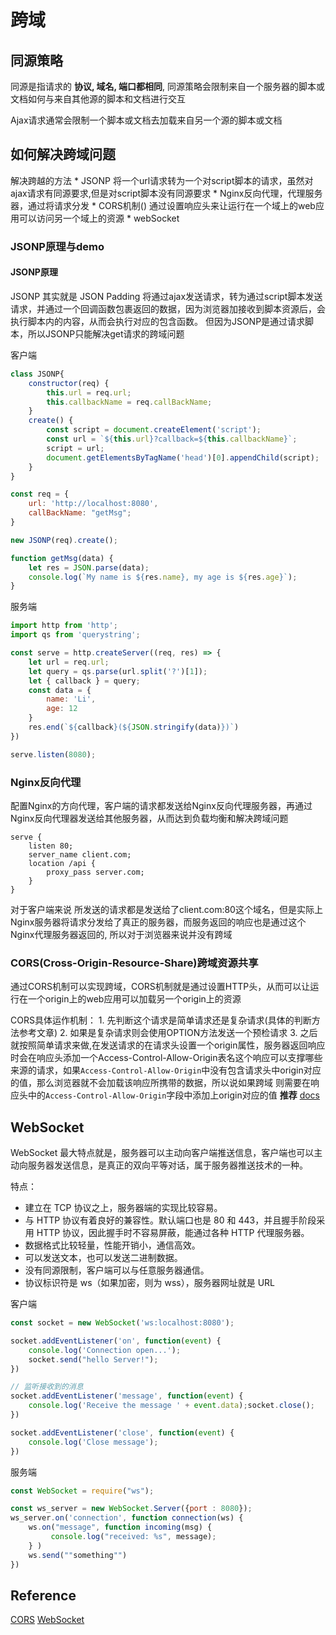 # 跨域
## 同源策略
同源是指请求的 **协议, 域名, 端口都相同**, 同源策略会限制来自一个服务器的脚本或文档如何与来自其他源的脚本和文档进行交互

Ajax请求通常会限制一个脚本或文档去加载来自另一个源的脚本或文档

## 如何解决跨域问题
解决跨越的方法
    * JSONP 将一个url请求转为一个对script脚本的请求，虽然对ajax请求有同源要求,但是对script脚本没有同源要求
    * Nginx反向代理，代理服务器，通过将请求分发
    * CORS机制() 通过设置响应头来让运行在一个域上的web应用可以访问另一个域上的资源
    * webSocket 
### JSONP原理与demo
#### JSONP原理
JSONP 其实就是 JSON Padding 将通过ajax发送请求，转为通过script脚本发送请求，并通过一个回调函数包裹返回的数据，因为浏览器加接收到脚本资源后，会执行脚本内的内容，从而会执行对应的包含函数。 但因为JSONP是通过请求脚本，所以JSONP只能解决get请求的跨域问题


客户端
```javascript
class JSONP{
    constructor(req) {
        this.url = req.url;
        this.callbackName = req.callBackName;
    }
    create() {
        const script = document.createElement('script');
        const url = `${this.url}?callback=${this.callbackName}`;
        script = url;
        document.getElementsByTagName('head')[0].appendChild(script);
    }
}

const req = {
    url: 'http://localhost:8080',
    callBackName: "getMsg";
}

new JSONP(req).create();

function getMsg(data) {
    let res = JSON.parse(data);
    console.log(`My name is ${res.name}, my age is ${res.age}`);
}

```

服务端
```javascript
import http from 'http';
import qs from 'querystring';

const serve = http.createServer((req, res) => {
    let url = req.url;
    let query = qs.parse(url.split('?')[1]);
    let { callback } = query;
    const data = {
        name: 'Li',
        age: 12
    }
    res.end(`${callback}(${JSON.stringify(data)})`)
})

serve.listen(8080);
```


### Nginx反向代理
配置Nginx的方向代理，客户端的请求都发送给Nginx反向代理服务器，再通过Nginx反向代理器发送给其他服务器，从而达到负载均衡和解决跨域问题

```nginx
serve {
    listen 80;
    server_name client.com;
    location /api {
        proxy_pass server.com;
    }
}
```
对于客户端来说 所发送的请求都是发送给了client.com:80这个域名，但是实际上Nginx服务器将请求分发给了真正的服务器，而服务返回的响应也是通过这个Nginx代理服务器返回的, 所以对于浏览器来说并没有跨域

### CORS(Cross-Origin-Resource-Share)跨域资源共享
通过CORS机制可以实现跨域，CORS机制就是通过设置HTTP头，从而可以让运行在一个origin上的web应用可以加载另一个origin上的资源

CORS具体运作机制：
    1. 先判断这个请求是简单请求还是复杂请求(具体的判断方法参考文章)
    2. 如果是复杂请求则会使用OPTION方法发送一个预检请求
    3. 之后就按照简单请求来做,在发送请求的在请求头设置一个origin属性，服务器返回响应时会在响应头添加一个Access-Control-Allow-Origin表名这个响应可以支撑哪些来源的请求，如果`Access-Control-Allow-Origin`中没有包含请求头中origin对应的值，那么浏览器就不会加载该响应所携带的数据，所以说如果跨域 则需要在响应头中的`Access-Control-Allow-Origin`字段中添加上origin对应的值
**推荐** [docs](https://developer.mozilla.org/zh-CN/docs/Web/HTTP/CORS)

## WebSocket
WebSocket 最大特点就是，服务器可以主动向客户端推送信息，客户端也可以主动向服务器发送信息，是真正的双向平等对话，属于服务器推送技术的一种。

特点：

* 建立在 TCP 协议之上，服务器端的实现比较容易。
* 与 HTTP 协议有着良好的兼容性。默认端口也是 80 和 443，并且握手阶段采用 HTTP 协议，因此握手时不容易屏蔽，能通过各种 HTTP 代理服务器。
* 数据格式比较轻量，性能开销小，通信高效。
* 可以发送文本，也可以发送二进制数据。
* 没有同源限制，客户端可以与任意服务器通信。
* 协议标识符是 ws（如果加密，则为 wss），服务器网址就是 URL

客户端
```javascript
const socket = new WebSocket('ws:localhost:8080');

socket.addEventListener('on', function(event) {
    console.log('Connection open...');
    socket.send("hello Server!");
})

// 监听接收到的消息
socket.addEventListener('message', function(event) {
    console.log('Receive the message ' + event.data);socket.close();
})

socket.addEventListener('close', function(event) {
    console.log('Close message');
})
```
服务端
```javascript
const WebSocket = require("ws");

const ws_server = new WebSocket.Server({port : 8080});
ws_server.on('connection', function connection(ws) {
    ws.on("message", function incoming(msg) {
         console.log("received: %s", message);
    } )
    ws.send(""something"")
})
```
## Reference
[CORS](http://www.ruanyifeng.com/blog/2016/04/cors.html)
[WebSocket](http://www.ruanyifeng.com/blog/2017/05/websocket.html)
